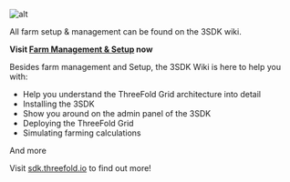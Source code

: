 ![alt](sdk_intro.png)

All farm setup & management can be found on the 3SDK wiki.

 **Visit [Farm Management & Setup](https://sdk.threefold.io/#/farm_setup_management) now**

Besides farm management and Setup, the 3SDK Wiki is here to help you with:
- Help you understand the ThreeFold Grid architecture into detail
- Installing the 3SDK
- Show you around on the admin panel of the 3SDK
- Deploying the ThreeFold Grid
- Simulating farming calculations
 
 And more

Visit [sdk.threefold.io](https://sdk.threefold.io) to find out more!